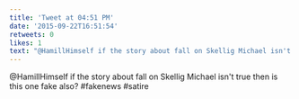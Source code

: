 ```yaml
---
title: 'Tweet at 04:51 PM'
date: '2015-09-22T16:51:54'
retweets: 0
likes: 1
text: "@HamillHimself if the story about fall on Skellig Michael isn't true then is this one fake also? #fakenews #satire"
---
```

@HamillHimself if the story about fall on Skellig Michael isn't true then is this one fake also? #fakenews #satire
